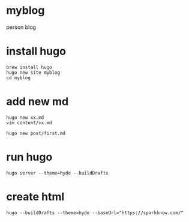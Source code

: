 # myblog
person blog

# install hugo
```
brew install hugo
hugo new site myblog
cd myblog
```

# add new md
```
hugo new xx.md
vim content/xx.md

hugo new post/first.md
```

# run hugo
```
hugo server --theme=hyde --buildDrafts
```

# create html
```
hugo --buildDrafts --theme=hyde --baseUrl="https://sparkknow.com/"
```
